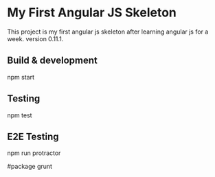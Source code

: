 # My First Angular JS Skeleton

This project is my first angular js skeleton after learning angular js for a week.
version 0.11.1.

## Build & development

npm start

## Testing

npm test

## E2E Testing

npm run protractor

#package
grunt
